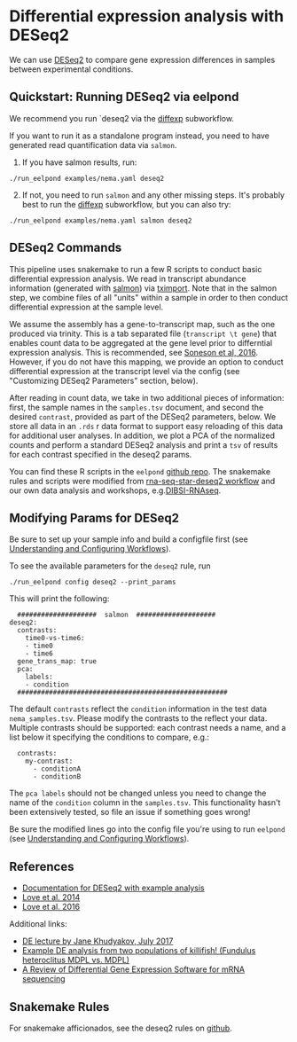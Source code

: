 # Differential expression analysis with DESeq2

We can use [DESeq2](https://bioconductor.org/packages/release/bioc/html/DESeq2.html) to compare gene expression differences in samples between experimental conditions.

## Quickstart: Running DESeq2 via eelpond

We recommend you run `deseq2 via the [diffexp](diffexp.md) subworkflow.

If you want to run it as a standalone program instead, you need to have generated read quantification data via `salmon`.

   1) If you have salmon results, run:
   
   ```
   ./run_eelpond examples/nema.yaml deseq2
   ```

   2) If not, you need to run `salmon` and any other missing steps. It's probably best to run the [diffexp](diffexp.md) subworkflow, but you can also try: 

   ```
   ./run_eelpond examples/nema.yaml salmon deseq2
   ```

## DESeq2 Commands

This pipeline uses snakemake to run a few R scripts to conduct basic differential expression analysis. We read in transcript abundance information (generated with [salmon](salmon.md)) via [tximport](https://bioconductor.org/packages/devel/bioc/vignettes/tximport/inst/doc/tximport.html). Note that in the salmon step, we combine files of all "units" within a sample in order to then conduct differential expression at the sample level. 

We assume the assembly has a gene-to-transcript map, such as the one produced via trinity. This is a tab separated file (`transcript \t gene`) that enables count data to be aggregated at the gene level prior to differntial expression analysis. This is recommended, see [Soneson et al, 2016](https://f1000research.com/articles/4-1521/v2). However, if you do not have this mapping, we provide an option to conduct differential expression at the transcript level via the config (see "Customizing DESeq2 Parameters" section, below).

After reading in count data, we take in two additional pieces of information: first, the sample names in the `samples.tsv` document, and second the desired `contrast`, provided as part of the DESeq2 parameters, below. We store all data in an `.rds` r data format to support easy reloading of this data for additional user analyses. In addition, we plot a PCA of the normalized counts and perform a standard DESeq2 analysis and print a `tsv` of results for each contrast specified in
the deseq2 params.

You can find these R scripts in the `eelpond` [github repo](https://github.com/dib-lab/eelpond/tree/master/rules/deseq2). The snakemake rules and scripts were modified from [rna-seq-star-deseq2 workflow](https://github.com/snakemake-workflows/rna-seq-star-deseq2) and our own data analysis and workshops, e.g.[DIBSI-RNAseq](https://dibsi-rnaseq.readthedocs.io/en/latest/DE.html). 

## Modifying Params for DESeq2

Be sure to set up your sample info and build a configfile first (see [Understanding and Configuring Workflows](about_and_configure.md)).

To see the available parameters for the `deseq2` rule, run
```
./run_eelpond config deseq2 --print_params
```
This will print the following:
```
  ####################  salmon  ####################
deseq2:
  contrasts:
    time0-vs-time6:
    - time0
    - time6
  gene_trans_map: true
  pca:
    labels:
    - condition
  #####################################################
```
The default `contrasts` reflect the `condition` information in the test data `nema_samples.tsv`. Please modify the contrasts to the reflect your data. Multiple contrasts should be supported: each contrast needs a name, and a list below it specifying the conditions to compare, e.g.:
```
  contrasts:
    my-contrast:
      - conditionA
      - conditionB
```
The `pca labels` should not be changed unless you need to change the name of the `condition` column in the `samples.tsv`. This functionality hasn't been extensively tested, so file an issue if something goes wrong!

Be sure the modified lines go into the config file you're using to run `eelpond` (see [Understanding and Configuring Workflows](about_and_configure.md)).


## References

  * [Documentation for DESeq2 with example analysis](https://bioconductor.org/packages/release/bioc/vignettes/DESeq2/inst/doc/DESeq2.html)
  * [Love et al. 2014](https://genomebiology.biomedcentral.com/articles/10.1186/s13059-014-0550-8)
  * [Love et al. 2016](https://www.nature.com/nbt/journal/v34/n12/full/nbt.3682.html)

Additional links:

  * [DE lecture by Jane Khudyakov, July 2017](https://github.com/Open-Data-Science-at-SIO/RNAseq-workshop-2017/blob/master/_static/Jane_differential_expression.pdf)
  * [Example DE analysis from two populations of killifish! (Fundulus heteroclitus MDPL vs. MDPL)](http://htmlpreview.github.io/?https://github.com/ljcohen/Fhet_MDPL_MDPP_salinity_DE/blob/master/Fhet_MDPL_v_MDPP_interactiononly_FW_BW.html)
  * [A Review of Differential Gene Expression Software for mRNA sequencing](https://github.com/ljcohen/ECE221_final_project/blob/master/Cohen_Li_ECE221_review-differential-gene.pdf)


## Snakemake Rules

For snakemake afficionados, see the deseq2 rules on [github](https://github.com/dib-lab/eelpond/blob/master/rules/deseq2/deseq2.rule).



